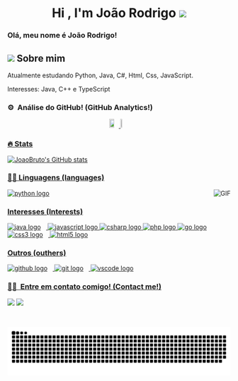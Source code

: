 <h1 align="center">Hi , I'm João Rodrigo <img src="https://media.giphy.com/media/hvRJCLFzcasrR4ia7z/giphy.gif" width="35"></h1>

### Olá, meu nome é João Rodrigo!

## <picture><img src = "https://github.com/7oSkaaa/7oSkaaa/blob/main/Images/about_me.gif?raw=true" width = 50px></picture> Sobre mim
Atualmente estudando Python, Java, C#, Html, Css, JavaScript.

Interesses: Java, C++ e TypeScript

### ⚙️ &nbsp;Análise do GitHub! (GitHub Analytics!)

<p align="center">
<a href="https://github.com/JoaoBruto">
<div style="display:grid;align-items:center;justify-content:center">
  <img style="height:100%;width:49%;max-width: 100%" src="https://github-readme-stats.vercel.app/api?username=JoaoBruto&theme=gotham&count_private=true&show_icons=true&include_all_commits=true"/>
  <img style="height:100%;width:49%;max-width: 10%" src="https://github-readme-stats.vercel.app/api/top-langs/?username=JoaoBruto&layout=compact&theme=gotham&langs_count=8"/>
</div>

### 🔥 Stats

![JoaoBruto's GitHub stats](https://github-readme-streak-stats.herokuapp.com/?user=JoaoBruto&theme=tokyonight)

### 👨‍💻 Linguagens (languages)

<img align="right" alt="GIF" src="https://media.giphy.com/media/836HiJc7pgzy8iNXCn/giphy.gif" />

<img src="https://cdn.jsdelivr.net/gh/devicons/devicon/icons/python/python-original.svg" height="30" alt="python logo"  /><img width="12" />

### Interesses (Interests)
<img src="https://cdn.jsdelivr.net/gh/devicons/devicon/icons/java/java-original.svg" height="30" alt="java logo"  /><img width="12" />
<img src="https://cdn.jsdelivr.net/gh/devicons/devicon/icons/javascript/javascript-original.svg" height="30" alt="javascript logo"  />
<img src="https://cdn.jsdelivr.net/gh/devicons/devicon/icons/csharp/csharp-original.svg" height="30" alt="csharp logo"  />
<img src="https://cdn.jsdelivr.net/gh/devicons/devicon/icons/php/php-original.svg" height="30" alt="php logo"  /></div>
<img src="https://cdn.jsdelivr.net/gh/devicons/devicon/icons/go/go-original.svg" height="30" alt="go logo"  /></div>
<img src="https://cdn.jsdelivr.net/gh/devicons/devicon/icons/css3/css3-original.svg" height="30" alt="css3 logo"  /><img width="12" />
<img src="https://cdn.jsdelivr.net/gh/devicons/devicon/icons/html5/html5-original.svg" height="30" alt="html5 logo"  /><img width="12" />

### Outros (outhers)
 <img src="https://cdn.jsdelivr.net/gh/devicons/devicon/icons/github/github-original.svg" height="30" alt="github logo"  /><img width="12" />
<img src="https://cdn.jsdelivr.net/gh/devicons/devicon/icons/git/git-original.svg" height="30" alt="git logo"  /><img width="12" />
<img src="https://cdn.jsdelivr.net/gh/devicons/devicon/icons/vscode/vscode-original.svg" height="30" alt="vscode logo"  /></div>



### 🤝🏻 &nbsp;Entre em contato comigo! (Contact me!)
<a href="https://instagram.com/_joaoroodrigo"><img src="https://img.shields.io/badge/__joaoroodrigo-E4405F?style=flat&logo=Instagram&logoColor=white"/></a>
<a href="mailto:joaofreire151208@gmail.com"><img src="https://img.shields.io/badge/-joaofreire151208@gmail.com-D14836?style=flat&logo=Gmail&logoColor=white"/></a>


   

 <br>
  <p align="center">
  <img src="https://github.com/DHANOLA/DHANOLA/raw/output/github-contribution-grid-snake.svg" alt="snake"></center>
</p>
